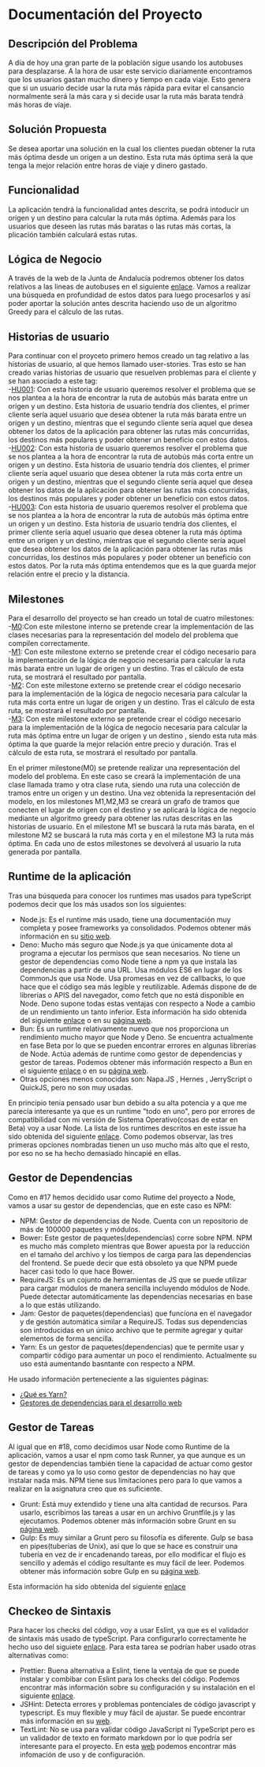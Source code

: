 # Documentación del Proyecto

## Descripción del Problema
A día de hoy una gran parte de la población sigue usando los autobuses para desplazarse. A la hora de usar este servicio diariamente encontramos que los usuarios gastan mucho dinero y tiempo en cada viaje. Esto genera que si un usuario decide usar la ruta más rápida para evitar el cansancio normalmente será la más cara y si decide usar la ruta más barata tendrá más horas de viaje.

## Solución Propuesta
Se desea aportar una solución en la cual los clientes puedan obtener la ruta más óptima desde un origen a un destino. Esta ruta más óptima será la que tenga la mejor relación entre horas de viaje y dinero gastado.

## Funcionalidad
La aplicación tendrá la funcionalidad antes descrita, se podrá intoducir un origen y un destino para calcular la ruta más óptima. Además para los usuarios que deseen las rutas más baratas o las rutas más cortas, la plicación también calculará estas rutas.

## Lógica de Negocio
A través de la web de la Junta de Andalucía podremos obtener los datos relativos a las lineas de autobuses en el siguiente [enlace](https://www.juntadeandalucia.es/datosabiertos/portal/dataset/datos-de-la-red-de-consorcios-de-transporte-de-andalucia). Vamos a realizar una búsqueda en profundidad de estos datos para luego procesarlos y así poder aportar la solución antes descrita haciendo uso de un algoritmo Greedy para el cálculo de las rutas.

## Historias de usuario
Para continuar con el proyceto primero hemos creado un tag relativo a las historias de usuario, al que hemos llamado user-stories. Tras esto se han creado varias historias de usuario que resuelven problemas para el cliente y se han asociado a este tag:<br/>
    -[HU001](https://github.com/MarinoFajardo/ControlaTuGasto/issues/2): Con esta historia de usuario queremos resolver el problema que se nos plantea a la hora de encontrar la ruta de autobús más barata entre un origen y un destino. Esta historia de usuario tendría dos clientes, el primer cliente sería aquel usuario que desea obtener la ruta más barata entre un origen y un destino, mientras que el segundo cliente sería aquel que desea obtener los datos de la aplicación para obtener las rutas más concurridas, los destinos más populares y poder obtener un beneficio con estos datos.<br/>
    -[HU002](https://github.com/MarinoFajardo/ControlaTuGasto/issues/3): Con esta historia de usuario queremos resolver el problema que se nos plantea a la hora de encontrar la ruta de autobús más corta entre un origen y un destino. Esta historia de usuario tendría dos clientes, el primer cliente sería aquel usuario que desea obtener la ruta más corta entre un origen y un destino, mientras que el segundo cliente sería aquel que desea obtener los datos de la aplicación para obtener las rutas más concurridas, los destinos más populares y poder obtener un beneficio con estos datos.<br/>
    -[HU003](https://github.com/MarinoFajardo/ControlaTuGasto/issues/4): Con esta historia de usuario queremos resolver el problema que se nos plantea a la hora de encontrar la ruta de autobús más óptima entre un origen y un destino. Esta historia de usuario tendría dos clientes, el primer cliente sería aquel usuario que desea obtener la ruta más óptima entre un origen y un destino, mientras que el segundo cliente sería aquel que desea obtener los datos de la aplicación para obtener las rutas más concurridas, los destinos más populares y poder obtener un beneficio con estos datos. Por la ruta más óptima entendemos que es la que guarda mejor relación entre el precio y la distancia.

## Milestones
Para el desarrollo del proyecto se han creado un total de cuatro milestones:<br/>
    -[M0](https://github.com/MarinoFajardo/ControlaTuGasto/milestone/2):Con este milestone interno se pretende crear la implementación de las clases necesarias para la representación del modelo del problema que compilen correctamente.<br/>
    -[M1](https://github.com/MarinoFajardo/ControlaTuGasto/milestone/4): Con este milestone externo se pretende crear el código necesario para la implementación de la lógica de negocio necesaria para calcular la ruta más barata entre un lugar de origen y un destino. Tras el cálculo de esta ruta, se mostrará el resultado por pantalla. <br/>
    -[M2](https://github.com/MarinoFajardo/ControlaTuGasto/milestone/5): Con este milestone externo se pretende crear el código necesario para la implementación de la lógica de negocio necesaria para calcular la ruta más corta entre un lugar de origen y un destino. Tras el cálculo de esta ruta, se mostrará el resultado por pantalla.<br/>
    -[M3](https://github.com/MarinoFajardo/ControlaTuGasto/milestone/6): Con este milestone externo se pretende crear el código necesario para la implementación de la lógica de negocio necesaria para calcular la ruta más óptima entre un lugar de origen y un destino , siendo esta ruta más óptima la que guarde la mejor relación entre precio y duración. Tras el cálculo de esta ruta, se mostrará el resultado por pantalla.<br/>

En el primer milestone(M0) se pretende realizar una representación del modelo del problema. En este caso se creará la implementación de una clase llamada tramo y otra clase ruta, siendo una ruta una colección de tramos entre un origen y un destino. Una vez obtenida la representación del modelo, en los milestones M1,M2,M3 se creará un grafo de tramos que conecten el lugar de origen con el destino y se aplicará la lógica de negocio mediante un algoritmo greedy para obtener las rutas descritas en las historias de usuario. En el milestone M1 se buscará la ruta más barata, en el milestone M2 se buscará la ruta más corta y en el milestone M3 la ruta más óptima. En cada uno de estos milestones se devolverá al usuario la ruta generada por pantalla.

## Runtime de la aplicación
Tras una búsqueda para conocer los runtimes mas usados para typeScript podemos decir que los más usados son los siguientes:
- Node.js: Es el runtime más usado, tiene una documentación muy completa y posee frameworks ya consolidados. Podemos obtener más información en su [sitio web](https://nodejs.org/en/).
- Deno: Mucho más seguro que Node.js ya que únicamente dota al programa a ejecutar los permisos que sean necesarios. No tiene un gestor de dependencias como Node tiene a npm ya que instala las dependencias a partir de una URL. Usa módulos ES6 en lugar de los CommonJs que usa Node. Usa promesas en vez de callbacks, lo que hace que el código sea más legible y reutilizable. Además dispone de de librerías o APIS del navegador, como fetch que no está disponible en Node. Deno supone todas estas ventajas con respecto a Node a cambio de un rendimiento un tanto inferior. Esta información ha sido obtenida del siguiente [enlace](https://openwebinars.net/blog/que-es-deno-y-que-lo-hace-diferente/#:~:text=Aunque%20Deno%20sigue%20la%20misma,el%20Event%20Loop%20de%20Deno.) o en su [página web](https://deno.land/).
- Bun: Es un runtime relativamente nuevo que nos proporciona un rendimiento mucho mayor que Node y Deno. Se encuentra actualmente en fase Beta por lo que se pueden encontrar errores en algunas librerías de Node. Actúa además de runtime como gestor de dependencias y gestor de tareas. Podemos obtener más información respecto a Bun en el siguiente [enlace](https://dev.to/builderio/a-first-look-at-bun-is-it-really-3x-faster-than-nodejs-and-deno-45od) o en su [página web](https://bun.sh/).
- Otras opciones menos conocidas son: Napa.JS , Hernes , JerryScript o QuickJS, pero no son muy usadas. 

En principio tenia pensado usar bun debido a su alta potencia y a que me parecía interesante ya que es un runtime "todo en uno", pero por errores de compatibilidad con mi versión de Sistema Operativo(cosas de estar en Beta) voy a usar Node.
La lista de los runtimes descritos en este issue ha sido obtenida del siguiente [enlace](https://bestofjs.org/projects?tags=runtime). Como podemos observar, las tres primeras opciones nombradas tienen un uso mucho más alto que el resto, por eso no se ha hecho demasiado hincapié en ellas.

## Gestor de Dependencias
Como en #17 hemos decidido usar como Rutime del proyecto a Node, vamos a usar su gestor de dependencias, que en este caso es NPM:
- NPM: Gestor de dependencias de Node. Cuenta con un repositorio de más de 100000 paquetes y módulos.
- Bower: Este gestor de paquetes(dependencias) corre sobre NPM. NPM es mucho más completo mientras que Bower apuesta por la reducción en el tamaño del archivo y los tiempos de carga para las dependencias del frontend. Se puede decir que está obsoleto ya que NPM puede hacer casi todo lo que hace Bower.
- RequireJS: Es un cojunto de herramientas de JS que se puede utilizar para cargar módulos de manera sencilla incluyendo módulos de Node. Puede detectar automáticamente las dependencias necesarias en base a lo que estás utilizando.
- Jam: Gestor de paquetes(dependencias) que funciona en el navegador  y de gestión automática similar a RequireJS. Todas sus dependencias son introducidas en un único archivo que te permite agregar y quitar elementos de forma sencilla.
- Yarn: Es un gestor de paquetes(dependencias) que te permite usar y compartir código para aumentar un poco el rendimiento. Actualmente su uso está aumentando basntante con respecto a NPM.

He usado información perteneciente a las siguientes páginas:
- [¿Qué es Yarn?](https://www.itdo.com/blog/javascript-que-es-yarn/#:~:text=Qu%C3%A9%20es%20Yarn%3F-,Yarn%20es%20un%20gestor%20de%20paquetes%20para%20tu%20c%C3%B3digo.,compatible%20con%20el%20registro%20npm.)
- [Gestores de dependencias para el desarrollo web](https://programacion.net/articulo/5_gestores_de_dependencias_para_el_desarrollo_web_1421)

## Gestor de Tareas
Al igual que en #18, como decidimos usar Node como Runtime de la aplicación, vamos a usar el npm como task Runner, ya que aunque es un gestor de dependencias también tiene la capacidad de actuar como gestor de tareas y como ya lo uso como gestor de dependencias no hay que instalar nada más. NPM tiene sus limitaciones pero para lo que vamos a realizar en la asignatura creo que es suficiente.
- Grunt: Está muy extendido y tiene una alta cantidad de recursos. Para usarlo, escribimos las tareas a usar en un archivo Gruntfile.js y las ejecutamos. Podemos obtener más información sobre Grunt en su [página web](https://gruntjs.com/).
- Gulp: Es muy similar a Grunt pero su filosofía es diferente. Gulp se basa en pipes(tuberías de Unix), así que lo que se hace es construir una tubería en vez de ir encadenando tareas, por ello modificar el flujo es sencillo y además el código resultante es muy fácil de leer. Podemos obtener más información sobre Gulp en su [página web](https://gulpjs.com/).

Esta información ha sido obtenida del siguiente [enlace](https://jesuslc.com/2016/10/04/npm-vs-grunt-vs-gulp-vs-webpack-vs-vaya-lio-de-frontend/)

## Checkeo de Sintaxis
Para hacer los checks del código, voy a usar Eslint, ya que es el validador de sintaxis más usado de typeScript. Para configurarlo correctamente he hecho uso del siguiete [enlace](https://mugan86.medium.com/eslint-en-typescript-paso-a-paso-ab2255321fd).
Para esta tarea se podrían haber usado otras alternativas como:
- Prettier: Buena alternativa a Eslint, tiene la ventaja de que se puede instalar y combibar con Eslint para los checks del código. Podemos encontrar más información sobre su configuración y su instalación en el siguiente [enlace](https://prettier.io/docs/en/install.html).
- JSHint: Detecta errores y problemas pontenciales de código javascript y typescript. Es muy flexible y muy fácil de ajustar. Se puede encontrar más información en su [web](https://jshint.com/about/).
- TextLint: No se usa para validar código JavaScript ni TypeScript pero es un validador de texto en formato markdown por lo que podría ser interesante para el proyecto. En esta [web](https://textlint.github.io/docs/getting-started.html) podemos encontrar más infomación de uso y de configuración.
